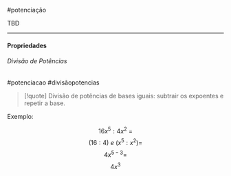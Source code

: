 #potenciação


TBD

***

#### Propriedades

###### Divisão de Potências
#potenciacao #divisãopotencias

>[!quote] Divisão de potências de bases iguais: subtrair os expoentes e repetir a base.

Exemplo:

$$16x^5 : 4x^2\ =$$
$$(16:4)\ e\ (x^5:x^2)=$$
$$4x^{5-3}=$$
$$4x^3$$
